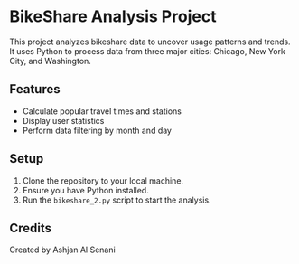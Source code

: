 # BikeShare Analysis Project

This project analyzes bikeshare data to uncover usage patterns and trends. It uses Python to process data from three major cities: Chicago, New York City, and Washington.

## Features
- Calculate popular travel times and stations
- Display user statistics
- Perform data filtering by month and day

## Setup
1. Clone the repository to your local machine.
2. Ensure you have Python installed.
3. Run the `bikeshare_2.py` script to start the analysis.

## Credits
Created by Ashjan Al Senani
